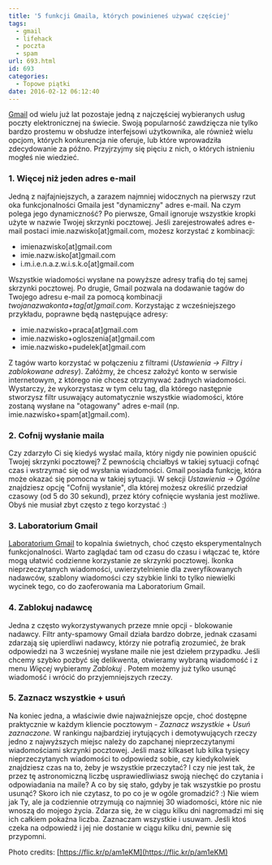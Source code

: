 ```yaml
---
title: '5 funkcji Gmaila, których powinieneś używać częściej'
tags:
  - gmail
  - lifehack
  - poczta
  - spam
url: 693.html
id: 693
categories:
  - Topowe piątki
date: 2016-02-12 06:12:40
---
```


[Gmail](http://www.google.pl/intl/pl/mail/help/about.html) od wielu już lat pozostaje jedną z najczęściej wybieranych usług poczty elektronicznej na świecie. Swoją popularność zawdzięcza nie tylko bardzo prostemu w obsłudze interfejsowi użytkownika, ale również wielu opcjom, których konkurencja nie oferuje, lub które wprowadziła zdecydowanie za późno. Przyjrzyjmy się pięciu z nich, o których istnieniu mogłeś nie wiedzieć.

### 1\. Więcej niż jeden adres e-mail

Jedną z najfajniejszych, a zarazem najmniej widocznych na pierwszy rzut oka funkcjonalności Gmaila jest "dynamiczny" adres e-mail. Na czym polega jego dynamiczność? Po pierwsze, Gmail ignoruje wszystkie kropki użyte w nazwie Twojej skrzynki pocztowej. Jeśli zarejestrowałeś adres e-mail postaci imie.nazwisko\[at\]gmail.com, możesz korzystać z kombinacji:

*   imienazwisko\[at\]gmail.com
*   imie.nazw.isko\[at\]gmail.com
*   i.m.i.e.n.a.z.w.i.s.k.o\[at\]gmail.com

Wszystkie wiadomości wysłane na powyższe adresy trafią do tej samej skrzynki pocztowej. Po drugie, Gmail pozwala na dodawanie tagów do Twojego adresu e-mail za pomocą kombinacji _twojanazwakonta+tag\[at\]gmail.com_. Korzystając z wcześniejszego przykładu, poprawne będą następujące adresy:

*   imie.nazwisko+praca\[at\]gmail.com
*   imie.nazwisko+ogloszenia\[at\]gmail.com
*   imie.nazwisko+pudelek\[at\]gmail.com

Z tagów warto korzystać w połączeniu z filtrami (_Ustawienia -> Filtry i zablokowane adresy_). Załóżmy, że chcesz założyć konto w serwisie internetowym, z którego nie chcesz otrzymywać żadnych wiadomości. Wystarczy, że wykorzystasz w tym celu tag, dla którego następnie stworzysz filtr usuwający automatycznie wszystkie wiadomości, które zostaną wysłane na "otagowany" adres e-mail (np. imie.nazwisko+spam\[at\]gmail.com).

### 2\. Cofnij wysłanie maila

Czy zdarzyło Ci się kiedyś wysłać maila, który nigdy nie powinien opuścić Twojej skrzynki pocztowej? Z pewnością chciałbyś w takiej sytuacji cofnąć czas i wstrzymać się od wysłania wiadomości. Gmail posiada funkcję, która może okazać się pomocna w takiej sytuacji. W sekcji _Ustawienia -> Ogólne_ znajdziesz opcję "Cofnij wysłanie", dla której możesz określić przedział czasowy (od 5 do 30 sekund), przez który cofnięcie wysłania jest możliwe. Obyś nie musiał zbyt często z tego korzystać :)

### 3\. Laboratorium Gmail

[Laboratorium Gmail](https://mail.google.com/mail/u/0/#settings/labs) to kopalnia świetnych, choć często eksperymentalnych funkcjonalności. Warto zaglądać tam od czasu do czasu i włączać te, które mogą ułatwić codzienne korzystanie ze skrzynki pocztowej. Ikonka nieprzeczytanych wiadomości, uwierzytelnienie dla zweryfikowanych nadawców, szablony wiadomości czy szybkie linki to tylko niewielki wycinek tego, co do zaoferowania ma Laboratorium Gmail.

### 4\. Zablokuj nadawcę

Jedna z często wykorzystywanych przeze mnie opcji - blokowanie nadawcy. Filtr anty-spamowy Gmail działa bardzo dobrze, jednak czasami zdarzają się upierdliwi nadawcy, którzy nie potrafią zrozumieć, że brak odpowiedzi na 3 wcześniej wysłane maile nie jest dziełem przypadku. Jeśli chcemy szybko pozbyć się delikwenta, otwieramy wybraną wiadomość i z menu _Więcej_ wybieramy _Zablokuj <tutaj nazwa nadawcy>_. Potem możemy już tylko usunąć wiadomość i wrócić do przyjemniejszych rzeczy.

### 5\. Zaznacz wszystkie + usuń

Na koniec jedna, a właściwie dwie najważniejsze opcje, choć dostępne praktycznie w każdym kliencie pocztowym - _Zaznacz wszystkie_ \+ _Usuń zaznaczone._ W rankingu najbardziej irytujących i demotywujących rzeczy jedno z najwyższych miejsc należy do zapchanej nieprzeczytanymi wiadomościami skrzynki pocztowej. Jeśli masz kilkaset lub kilka tysięcy nieprzeczytanych wiadomości to odpowiedz sobie, czy kiedykolwiek znajdziesz czas na to, żeby je wszystkie przeczytać? I czy nie jest tak, że przez tę astronomiczną liczbę usprawiedliwiasz swoją niechęć do czytania i odpowiadania na maile? A co by się stało, gdyby je tak wszystkie po prostu usunąć? Skoro ich nie czytasz, to po co je w ogóle gromadzić? :) Nie wiem jak Ty, ale ja codziennie otrzymują co najmniej 30 wiadomości, które nic nie wnoszą do mojego życia. Zdarza się, że w ciągu kilku dni nagromadzi mi się ich całkiem pokaźna liczba. Zaznaczam wszystkie i usuwam. Jeśli ktoś czeka na odpowiedź i jej nie dostanie w ciągu kilku dni, pewnie się przypomni.

Photo credits: [https://flic.kr/p/am1eKM](https://flic.kr/p/am1eKM)